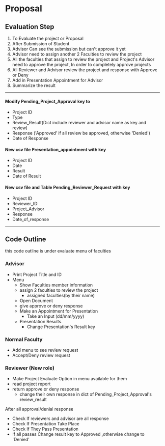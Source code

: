 # Proposal

## Evaluation Step
1. To Evaluate the project or Proposal
2. After Submission of Student
3. Advisor Can see the submission but can't approve it yet
4. Advisor need to assign another 2 Faculties to review the project
5. All the faculties that assign to review the project and Project's Advisor need to approve the project,
In order to completely approve projects
6. All Reviewer and Advisor review the project and response with Approve or Deny
7. Add in Presentation Appointment for Advisor
8. Summarize the result

---

#### Modify Pending_Project_Approval key to
  - Project ID
  - Type
  - Review_Result(Dict include reviewer and advisor name as key and review)
  - Response ('Approved' if all review be approved, otherwise 'Denied')
  - Date of Response

#### New csv file Presentation_appointment with key
  - Project ID
  - Date
  - Result
  - Date of Result

#### New csv file and Table Pending_Reviewer_Request with key
  - Project ID
  - Reviewer_ID
  - Project_Advisor
  - Response
  - Date_of_response
---
## Code Outline
this code outline is under evaluate menu of faculties
### Advisor
- Print Project Title and ID
- Menu
  - Show Faculties member information
  - assign 2 faculties to review the project
    - assigned faculties(by their name)
  - Open Document
  - give approve or deny response
  - Make an Appointment for Presentation
    - Take an Input (dd/mm/yyyy)
  - Presentation Results
    - Change Presentation's Result key

### Normal Faculty
- Add menu to see review request
- Accept/Deny review request

### Reviewer (New role)
- Make Project Evaluate Option in menu available for them
- read project report
- return approve or deny response
  - change their own response in dict of Pending_Project_Approval's review_result

After all approval/denial response
- Check If reviewers and advisor are all response
- Check If Presentation Take Place
- Check If They Pass Presentation
- If all passes Change result key to Approved ,otherwise change to 'Denied'